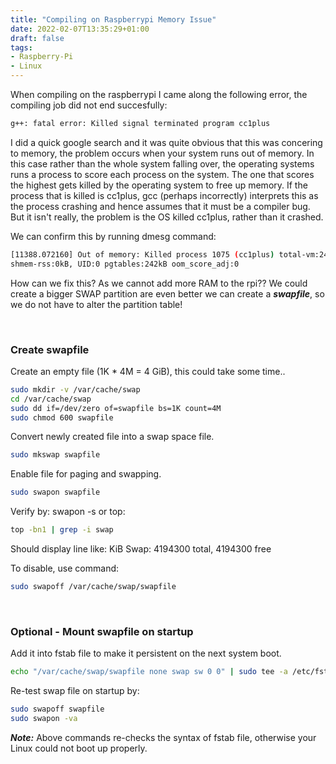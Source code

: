 ```yaml
---
title: "Compiling on Raspberrypi Memory Issue"
date: 2022-02-07T13:35:29+01:00
draft: false
tags:
- Raspberry-Pi
- Linux
---
```


When compiling on the raspberrypi I came along the following error, the compiling job did not end succesfully:

```bash
g++: fatal error: Killed signal terminated program cc1plus
```

I did a quick google search and it was quite obvious that this was concering to memory, the problem occurs when your system runs out of memory. In this case rather than the whole system falling over, the operating systems runs a process to score each process on the system. The one that scores the highest gets killed by the operating system to free up memory. If the process that is killed is cc1plus, gcc (perhaps incorrectly) interprets this as the process crashing and hence assumes that it must be a compiler bug. But it isn't really, the problem is the OS killed cc1plus, rather than it crashed.

We can confirm this by running dmesg command:
```bash
[11388.072160] Out of memory: Killed process 1075 (cc1plus) total-vm:241960kB, anon-rss:120700kB, file-rss:0kB, 
shmem-rss:0kB, UID:0 pgtables:242kB oom_score_adj:0
```

How can we fix this? As we cannot add more RAM to the rpi?? We could create a bigger SWAP partition are even better we can create a _**swapfile**_, so we do not have to alter the partition table!

&nbsp;
### Create swapfile
Create an empty file (1K * 4M = 4 GiB), this could take some time..
```bash
sudo mkdir -v /var/cache/swap
cd /var/cache/swap
sudo dd if=/dev/zero of=swapfile bs=1K count=4M
sudo chmod 600 swapfile
```

Convert newly created file into a swap space file.
```bash
sudo mkswap swapfile
```

Enable file for paging and swapping.
```bash
sudo swapon swapfile
```

Verify by: swapon -s or top:
```bash
top -bn1 | grep -i swap
```
Should display line like: KiB Swap:  4194300 total,  4194300 free

To disable, use command:
```bash
sudo swapoff /var/cache/swap/swapfile
```

&nbsp;
### Optional - Mount swapfile on startup
Add it into fstab file to make it persistent on the next system boot.
```bash
echo "/var/cache/swap/swapfile none swap sw 0 0" | sudo tee -a /etc/fstab
```

Re-test swap file on startup by:
```bash
sudo swapoff swapfile
sudo swapon -va
```
_**Note:**_ Above commands re-checks the syntax of fstab file, otherwise your Linux could not boot up properly.
